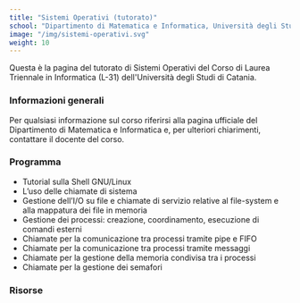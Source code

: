 ```yaml
---
title: "Sistemi Operativi (tutorato)"
school: "Dipartimento di Matematica e Informatica, Università degli Studi di Catania"
image: "/img/sistemi-operativi.svg"
weight: 10
---
```

Questa è la pagina del tutorato di Sistemi Operativi del Corso di Laurea Triennale in Informatica (L-31) dell'Università degli Studi di Catania.

### Informazioni generali
Per qualsiasi informazione sul corso riferirsi alla pagina ufficiale del Dipartimento di Matematica e Informatica e, per ulteriori chiarimenti, contattare il docente del corso.

### Programma
- Tutorial sulla Shell GNU/Linux
- L’uso delle chiamate di sistema
- Gestione dell’I/O su file e chiamate di servizio relative al file-system e alla mappatura dei file in memoria
- Gestione dei processi: creazione, coordinamento, esecuzione di comandi esterni
- Chiamate per la comunicazione tra processi tramite pipe e FIFO
- Chiamate per la comunicazione tra processi tramite messaggi
- Chiamate per la gestione della memoria condivisa tra i processi
- Chiamate per la gestione dei semafori
### Risorse